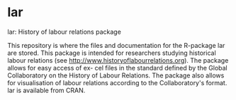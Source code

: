 lar
===

lar: History of labour relations package

This repository is where the files and documentation for the R-package lar are stored. This package is intended for researchers studying historical labour relations (see http://www.historyoflabourrelations.org). The package allows for easy access of ex- cel files in the standard defined by the Global Collaboratory on the History of Labour Relations. The package also allows for visualisation of labour relations according to the Collaboratory's format. lar is available from CRAN.
